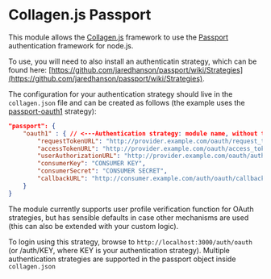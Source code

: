 Collagen.js Passport
====================

This module allows the [Collagen.js](http://collagenjs.org) framework to use the
[Passport](http://passportjs.org) authentication framework for node.js.

To use, you will need to also install an authenticatin strategy, which can be
found here: [https://github.com/jaredhanson/passport/wiki/Strategies](https://github.com/jaredhanson/passport/wiki/Strategies).

The configuration for your authentication strategy should live in the
`collagen.json` file and can be created as follows (the example uses the
[passport-oauth1](https://github.com/jaredhanson/passport-oauth1) strategy):

````JSON
"passport": {
    "oauth1" : { // <---Authentication strategy: module name, without the `passport-` part
        "requestTokenURL": "http://provider.example.com/oauth/request_token",
        "accessTokenURL": "http://provider.example.com/oauth/access_token",
        "userAuthorizationURL": "http://provider.example.com/oauth/authorize",
        "consumerKey": "CONSUMER KEY",
        "consumerSecret": "CONSUMER SECRET",
        "callbackURL": "http://consumer.example.com/auth/oauth/callback"
    }
}
````

The module currently supports user profile verification function for OAuth
strategies, but has sensible defaults in case other mechanisms are used (this
can also be extended with your custom logic).

To login using this strategy, browse to `http://localhost:3000/auth/oauth`
(or /auth/KEY, where KEY is your authentication strategy). Multiple
authentication strategies are supported in the passport object inside
`collagen.json`
